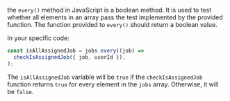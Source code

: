 the `every()` method in JavaScript is a boolean method. It is used to test whether all elements in an array pass the test implemented by the provided function. The function provided to `every()` should return a boolean value.

In your specific code:
```js
const isAllAssignedJob = jobs.every((job) =>
  checkIsAssignedJob({ job, userId }),
);
```
The `isAllAssignedJob` variable will be `true` if the `checkIsAssignedJob` function returns `true` for every element in the `jobs` array. Otherwise, it will be `false`.